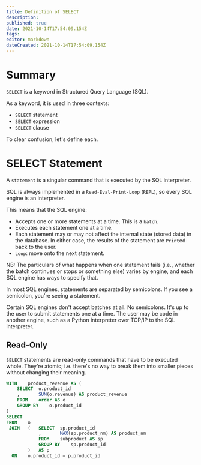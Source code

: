 ```yaml
---
title: Definition of SELECT
description: 
published: true
date: 2021-10-14T17:54:09.154Z
tags: 
editor: markdown
dateCreated: 2021-10-14T17:54:09.154Z
---
```


# Summary

`SELECT` is a keyword in Structured Query Language (SQL).

As a keyword, it is used in three contexts:
- `SELECT` statement
- `SELECT` expression
- `SELECT` clause

To clear confusion, let's define each.

# SELECT Statement
A `statement` is a singular command that is executed by the SQL interpreter.

SQL is always implemented in a `Read-Eval-Print-Loop` (`REPL`), so every SQL engine is an interpreter.

This means that the SQL engine:
- Accepts one or more statements at a time. This is a `batch`.
- Executes each statement one at a time.
- Each statement may or may not affect the internal state (stored data) in the database. In either case, the results of the statement are `Print`ed back to the user.
- `Loop`: move onto the next statement.

NB: The particulars of what happens when one statement fails (i.e., whether the batch continues or stops or something else) varies by engine, and each SQL engine has ways to specify that.

In most SQL engines, statements are separated by semicolons. If you see a semicolon, you're seeing a statement.

Certain SQL engines don't accept batches at all. No semicolons. It's up to the user to submit statements one at a time. The user may be code in another engine, such as a Python interpreter over TCP/IP to the SQL interpreter.

## Read-Only
`SELECT` statements are read-only commands that have to be executed whole. They're atomic; i.e. there's no way to break them into smaller pieces without changing their meaning.

```sql
WITH    product_revenue AS (
    SELECT  o.product_id
    ,       SUM(o.revenue) AS product_revenue
    FROM    order AS o
    GROUP BY    o.product_id
)
SELECT  
FROM    o
 JOIN   (   SELECT  sp.product_id
            ,       MAX(sp.product_nm) AS product_nm
            FROM    subproduct AS sp
            GROUP BY    sp.product_id
        )   AS p
  ON    o.product_id = p.product_id
```